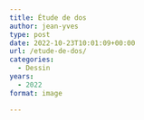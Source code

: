 ```yaml
---
title: Étude de dos
author: jean-yves
type: post
date: 2022-10-23T10:01:09+00:00
url: /etude-de-dos/
categories:
  - Dessin
years:
  - 2022
format: image

---
```

